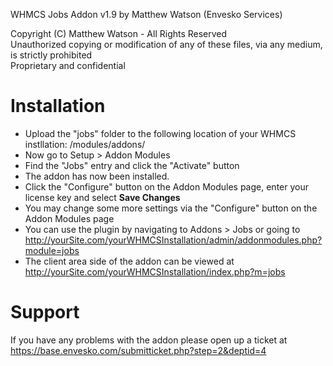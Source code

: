 
WHMCS Jobs Addon v1.9 by Matthew Watson (Envesko Services)

Copyright (C) Matthew Watson - All Rights Reserved  
Unauthorized copying or modification of any of these files, via any medium, is strictly prohibited  
Proprietary and confidential

# Installation

- Upload the "jobs" folder to the following location of your WHMCS instllation: /modules/addons/
- Now go to Setup > Addon Modules
- Find the "Jobs" entry and click the "Activate" button
- The addon has now been installed.
- Click the "Configure" button on the Addon Modules page, enter your license key and select **Save Changes**
- You may change some more settings via the "Configure" button on the Addon Modules page
- You can use the plugin by navigating to Addons > Jobs or going to http://yourSite.com/yourWHMCSInstallation/admin/addonmodules.php?module=jobs
- The client area side of the addon can be viewed at http://yourSite.com/yourWHMCSInstallation/index.php?m=jobs

# Support

If you have any problems with the addon please open up a ticket at https://base.envesko.com/submitticket.php?step=2&deptid=4